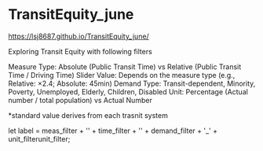 # TransitEquity_june

 https://lsj8687.github.io/TransitEquity_june/

Exploring Transit Equity with following filters

Measure Type: Absolute (Public Transit Time) vs Relative (Public Transit Time / Driving Time)
Slider Value: Depends on the measure type (e.g., Relative: ×2.4; Absolute: 45min)
Demand Type: Transit-dependent, Minority, Poverty, Unemployed, Elderly, Children, Disabled
Unit: Percentage (Actual number / total population) vs Actual Number

*standard value derives from each trasnit system

let label = meas_filter + '' + time_filter + '' + demand_filter + '_' + unit_filterunit_filter;
